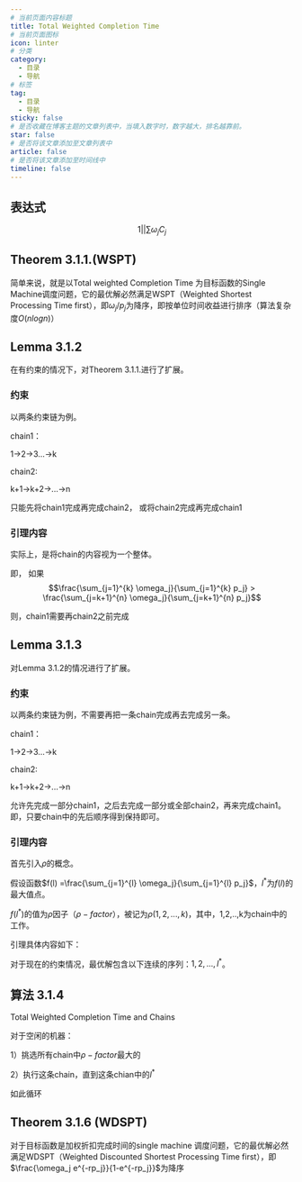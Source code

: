 ```yaml
---
# 当前页面内容标题
title: Total Weighted Completion Time
# 当前页面图标
icon: linter
# 分类
category:
  - 目录
  - 导航
# 标签
tag:
  - 目录
  - 导航
sticky: false
# 是否收藏在博客主题的文章列表中，当填入数字时，数字越大，排名越靠前。
star: false
# 是否将该文章添加至文章列表中
article: false
# 是否将该文章添加至时间线中
timeline: false
---
```

## 表达式

$$1||\sum\omega_jC_j$$

## Theorem 3.1.1.(WSPT)

简单来说，就是以Total weighted Completion Time 为目标函数的Single Machine调度问题，它的最优解必然满足WSPT（Weighted Shortest Processing Time first），即$\omega_j/p_j$为降序，即按单位时间收益进行排序（算法复杂度$O(nlogn)$）

## Lemma 3.1.2

在有约束的情况下，对Theorem 3.1.1.进行了扩展。

### 约束

以两条约束链为例。

chain1：

1->2->3...->k

chain2:

k+1->k+2->...->n

只能先将chain1完成再完成chain2， 或将chain2完成再完成chain1 

### 引理内容

实际上，是将chain的内容视为一个整体。

即， 如果
$$\frac{\sum_{j=1}^{k} \omega_j}{\sum_{j=1}^{k} p_j} > \frac{\sum_{j=k+1}^{n} \omega_j}{\sum_{j=k+1}^{n} p_j}$$

则，chain1需要再chain2之前完成

## Lemma 3.1.3

对Lemma 3.1.2的情况进行了扩展。

### 约束

以两条约束链为例，不需要再把一条chain完成再去完成另一条。

chain1：

1->2->3...->k

chain2:

k+1->k+2->...->n

允许先完成一部分chain1，之后去完成一部分或全部chain2，再来完成chain1。即，只要chain中的先后顺序得到保持即可。

### 引理内容

首先引入$\rho$的概念。

假设函数$f(l) =\frac{\sum_{j=1}^{l} \omega_j}{\sum_{j=1}^{l} p_j}$，$l^{*}$为$f(l)$的最大值点。

$f(l^*)$的值为$\rho$因子（$\rho-factor$），被记为$\rho(1,2,...,k)$，其中，1,2,..,k为chain中的工作。

引理具体内容如下：

对于现在的约束情况，最优解包含以下连续的序列：$1,2,...,l^{*}$。

## 算法 3.1.4
Total Weighted Completion Time and Chains

对于空闲的机器：

1）挑选所有chain中$\rho-factor$最大的

2）执行这条chain，直到这条chian中的$l^*$

如此循环

## Theorem 3.1.6 (WDSPT)

对于目标函数是加权折扣完成时间的single machine 调度问题，它的最优解必然满足WDSPT（Weighted Discounted Shortest Processing Time first），即$\frac{\omega_j e^{-rp_j}}{1-e^{-rp_j}}$为降序
